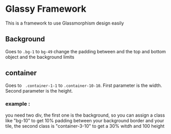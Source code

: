 # Glassy Framework

This is a framework to use Glassmorphism design easily



## Background 

Goes to 
```.bg-1``` to ```bg-49``` change the padding between and the top and bottom object
and the background limits

## container

Goes to 
``` .container-1-1``` to ```.container-10-10```. 
First parameter is the width. 
Second parameter is the height. 

### example :
you need two div, the first one is the background, so you can
assign a class like "bg-10" to get 10% padding between your background border
and your tile, the second class is "container-3-10" to get a 30% witdh
and 100 height
